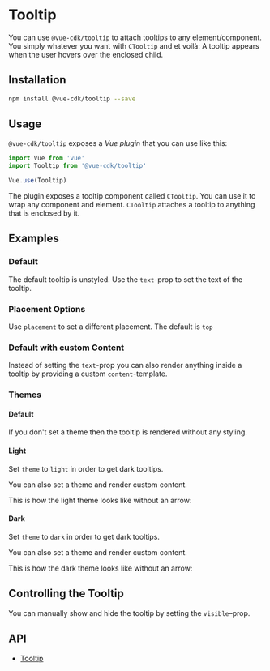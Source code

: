 # Tooltip
You can use `@vue-cdk/tooltip` to attach tooltips to any element/component. You simply whatever you want with `CTooltip` and et voilà: A tooltip appears when the user hovers over the enclosed child.

## Installation
```sh
npm install @vue-cdk/tooltip --save
```

## Usage
`@vue-cdk/tooltip` exposes a *Vue plugin* that you can use like this:

``` js
import Vue from 'vue'
import Tooltip from '@vue-cdk/tooltip'

Vue.use(Tooltip)
```

The plugin exposes a tooltip component called `CTooltip`. You can use it to wrap any component and element. `CTooltip` attaches a tooltip to anything that is enclosed by it.

## Examples

### Default
The default tooltip is unstyled. Use the `text`-prop to set the text of the tooltip.

<Demo for="tooltip/default" />

### Placement Options
Use `placement` to set a different placement. The default is `top`

<Demo for="tooltip/placement" />

### Default with custom Content
Instead of setting the `text`-prop you can also render anything inside a tooltip by providing a custom `content`-template.

<Demo for="tooltip/default-custom" />

### Themes
#### Default
If you don't set a theme then the tooltip is rendered without any styling.

<Demo for="tooltip/themes/none" />

#### Light
Set `theme` to `light` in order to get dark tooltips.

<Demo for="tooltip/themes/light" />

You can also set a theme and render custom content.

<Demo for="tooltip/themes/light-custom" />

This is how the light theme looks like without an arrow:

<Demo for="tooltip/themes/light-no-arrow" />

#### Dark
Set `theme` to `dark` in order to get dark tooltips.

<Demo for="tooltip/themes/dark" />

You can also set a theme and render custom content.

<Demo for="tooltip/themes/dark-custom" />

This is how the dark theme looks like without an arrow:

<Demo for="tooltip/themes/dark-no-arrow" />

## Controlling the Tooltip
You can manually show and hide the tooltip by setting the `visible`–prop.

<Demo for="tooltip/prop" />

## API
- [Tooltip](./../../api/tooltip)
